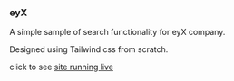### eyX

A simple sample of search functionality for eyX company.

Designed using Tailwind css from scratch.

click to see [site running live](https://ark-eyx.netlify.app/)
